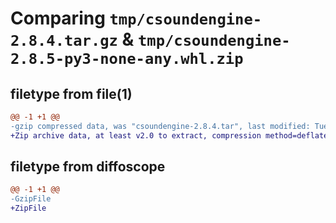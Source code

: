 # Comparing `tmp/csoundengine-2.8.4.tar.gz` & `tmp/csoundengine-2.8.5-py3-none-any.whl.zip`

## filetype from file(1)

```diff
@@ -1 +1 @@
-gzip compressed data, was "csoundengine-2.8.4.tar", last modified: Tue Apr 23 22:14:15 2024, max compression
+Zip archive data, at least v2.0 to extract, compression method=deflate
```

## filetype from diffoscope

```diff
@@ -1 +1 @@
-GzipFile
+ZipFile
```


